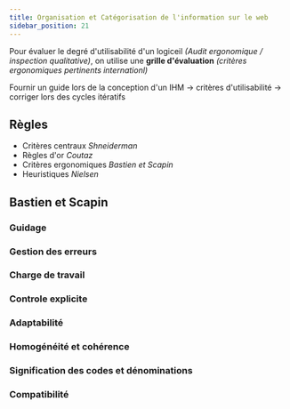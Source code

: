 ```yaml
---
title: Organisation et Catégorisation de l'information sur le web
sidebar_position: 21
---
```


Pour évaluer le degré d'utilisabilité d'un logiceil _(Audit ergonomique / inspection qualitative)_, on utilise une **grille d'évaluation** _(critères ergonomiques pertinents internationl)_

Fournir un guide lors de la conception d'un IHM -> critères d'utilisabilité -> corriger lors des cycles itératifs

## Règles

- Critères centraux _Shneiderman_
- Règles d'or _Coutaz_
- Critères ergonomiques _Bastien et Scapin_
- Heuristiques _Nielsen_

## Bastien et Scapin

### Guidage

### Gestion des erreurs

### Charge de travail

### Controle explicite

### Adaptabilité

### Homogénéité et cohérence

### Signification des codes et dénominations

### Compatibilité
